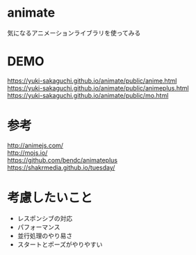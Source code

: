 # animate
気になるアニメーションライブラリを使ってみる

# DEMO
https://yuki-sakaguchi.github.io/animate/public/anime.html  
https://yuki-sakaguchi.github.io/animate/public/animeplus.html  
https://yuki-sakaguchi.github.io/animate/public/mo.html  

# 参考
http://animejs.com/  
http://mojs.io/  
https://github.com/bendc/animateplus  
https://shakrmedia.github.io/tuesday/

# 考慮したいこと
* レスポンシブの対応
* パフォーマンス
* 並行処理のやり易さ
* スタートとポーズがやりやすい
